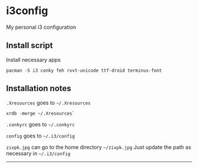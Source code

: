 # i3config
My personal i3 configuration

## Install script

Install necessary apps

```
pacman -S i3 conky feh rxvt-unicode ttf-droid terminus-font
```

## Installation notes

`.Xresources` goes to `~/.Xresources`
```
xrdb -merge ~/.Xresources`
```

`.conkyrc` goes to `~/.conkyrc`

`config` goes to `~/.i3/config`

`zixpk.jpg` can go to the home directory `~/zixpk.jpg`
Just update the path as necessary in `~/.i3/config`

---

